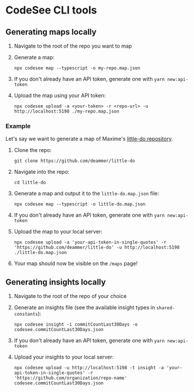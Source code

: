 # CodeSee CLI tools

## Generating maps locally

1. Navigate to the root of the repo you want to map
2. Generate a map:

    ```shell
    npx codesee map --typescript -o my-repo.map.json
    ```
3. If you don't already have an API token, generate one with `yarn new:api-token`
4. Upload the map using your API token:

    ```shell
    npx codesee upload -a <your-token> -r <repo-url> -u http://localhost:5198 ./my-repo.map.json
    ```

### Example

Let's say we want to generate a map of Maxime's [little-do repository](https://github.com/deammer/little-do).

1. Clone the repo:

    ```shell
    git clone https://github.com/deammer/little-do
    ```
2. Navigate into the repo:

    ```shell
    cd little-do
    ```
3. Generate a map and output it to the `little-do.map.json` file:

    ```shell
    npx codesee map --typescript -o little-do.map.json
    ```
4. If you don't already have an API token, generate one with `yarn new:api-token`
5. Upload the map to your local server:

    ```shell
    npx codesee upload -a 'your-api-token-in-single-quotes' -r 'https://github.com/deammer/little-do' -u http://localhost:5198 ./little-do.map.json
    ```
6. Your map should now be visible on the `/maps` page!

## Generating insights locally

1. Navigate to the root of the repo of your choice
2. Generate an insights file (see the available insight types in `shared-constants`):

   ```shell
   npx codesee insight -i commitCountLast30Days -o codesee.commitCountLast30Days.json
   ```
3. If you don't already have an API token, generate one with `yarn new:api-token`
4. Upload your insights to your local server:

   ```shell
   npx codesee upload -u http://localhost:5198 -t insight -a 'your-api-token-in-single-quotes' -r 'https://github.com/organization/repo-name' codesee.commitCountLast30Days.json
   ```
